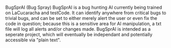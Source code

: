 BugSprAI (Bug Spray)
BugSprAI is a bug hunting AI currently being trained on LaCucaracha and testCode. It can identify anywhere from critical bugs to trivial bugs, and can be set to either merely alert the user or even fix the code in question; because this is a sensitive area for AI manipulation, a txt file will log all alerts and/or changes made. BugSprAI is intended as a seperate project, which will eventually be independant and potentially accessible via "plain text".